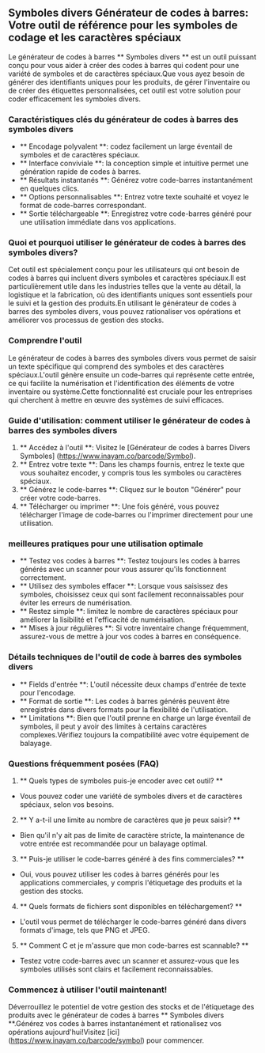 ## Symboles divers Générateur de codes à barres: Votre outil de référence pour les symboles de codage et les caractères spéciaux

Le générateur de codes à barres ** Symboles divers ** est un outil puissant conçu pour vous aider à créer des codes à barres qui codent pour une variété de symboles et de caractères spéciaux.Que vous ayez besoin de générer des identifiants uniques pour les produits, de gérer l'inventaire ou de créer des étiquettes personnalisées, cet outil est votre solution pour coder efficacement les symboles divers.

### Caractéristiques clés du générateur de codes à barres des symboles divers

- ** Encodage polyvalent **: codez facilement un large éventail de symboles et de caractères spéciaux.
- ** Interface conviviale **: la conception simple et intuitive permet une génération rapide de codes à barres.
- ** Résultats instantanés **: Générez votre code-barres instantanément en quelques clics.
- ** Options personnalisables **: Entrez votre texte souhaité et voyez le format de code-barres correspondant.
- ** Sortie téléchargeable **: Enregistrez votre code-barres généré pour une utilisation immédiate dans vos applications.

### Quoi et pourquoi utiliser le générateur de codes à barres des symboles divers?

Cet outil est spécialement conçu pour les utilisateurs qui ont besoin de codes à barres qui incluent divers symboles et caractères spéciaux.Il est particulièrement utile dans les industries telles que la vente au détail, la logistique et la fabrication, où des identifiants uniques sont essentiels pour le suivi et la gestion des produits.En utilisant le générateur de codes à barres des symboles divers, vous pouvez rationaliser vos opérations et améliorer vos processus de gestion des stocks.

### Comprendre l'outil

Le générateur de codes à barres des symboles divers vous permet de saisir un texte spécifique qui comprend des symboles et des caractères spéciaux.L'outil génère ensuite un code-barres qui représente cette entrée, ce qui facilite la numérisation et l'identification des éléments de votre inventaire ou système.Cette fonctionnalité est cruciale pour les entreprises qui cherchent à mettre en œuvre des systèmes de suivi efficaces.

### Guide d'utilisation: comment utiliser le générateur de codes à barres des symboles divers

1. ** Accédez à l'outil **: Visitez le [Générateur de codes à barres Divers Symboles] (https://www.inayam.co/barcode/Symbol).
2. ** Entrez votre texte **: Dans les champs fournis, entrez le texte que vous souhaitez encoder, y compris tous les symboles ou caractères spéciaux.
3. ** Générez le code-barres **: Cliquez sur le bouton "Générer" pour créer votre code-barres.
4. ** Télécharger ou imprimer **: Une fois généré, vous pouvez télécharger l'image de code-barres ou l'imprimer directement pour une utilisation.

### meilleures pratiques pour une utilisation optimale

- ** Testez vos codes à barres **: Testez toujours les codes à barres générés avec un scanner pour vous assurer qu'ils fonctionnent correctement.
- ** Utilisez des symboles effacer **: Lorsque vous saisissez des symboles, choisissez ceux qui sont facilement reconnaissables pour éviter les erreurs de numérisation.
- ** Restez simple **: limitez le nombre de caractères spéciaux pour améliorer la lisibilité et l'efficacité de numérisation.
- ** Mises à jour régulières **: Si votre inventaire change fréquemment, assurez-vous de mettre à jour vos codes à barres en conséquence.

### Détails techniques de l'outil de code à barres des symboles divers

- ** Fields d'entrée **: L'outil nécessite deux champs d'entrée de texte pour l'encodage.
- ** Format de sortie **: Les codes à barres générés peuvent être enregistrés dans divers formats pour la flexibilité de l'utilisation.
- ** Limitations **: Bien que l'outil prenne en charge un large éventail de symboles, il peut y avoir des limites à certains caractères complexes.Vérifiez toujours la compatibilité avec votre équipement de balayage.

### Questions fréquemment posées (FAQ)

1. ** Quels types de symboles puis-je encoder avec cet outil? **
- Vous pouvez coder une variété de symboles divers et de caractères spéciaux, selon vos besoins.

2. ** Y a-t-il une limite au nombre de caractères que je peux saisir? **
- Bien qu'il n'y ait pas de limite de caractère stricte, la maintenance de votre entrée est recommandée pour un balayage optimal.

3. ** Puis-je utiliser le code-barres généré à des fins commerciales? **
- Oui, vous pouvez utiliser les codes à barres générés pour les applications commerciales, y compris l'étiquetage des produits et la gestion des stocks.

4. ** Quels formats de fichiers sont disponibles en téléchargement? **
- L'outil vous permet de télécharger le code-barres généré dans divers formats d'image, tels que PNG et JPEG.

5. ** Comment C et je m'assure que mon code-barres est scannable? **
- Testez votre code-barres avec un scanner et assurez-vous que les symboles utilisés sont clairs et facilement reconnaissables.

### Commencez à utiliser l'outil maintenant!

Déverrouillez le potentiel de votre gestion des stocks et de l'étiquetage des produits avec le générateur de codes à barres ** Symboles divers **.Générez vos codes à barres instantanément et rationalisez vos opérations aujourd'hui!Visitez [ici] (https://www.inayam.co/barcode/symbol) pour commencer.